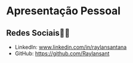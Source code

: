 # Apresentação Pessoal

## Redes Sociais👨‍💻

- LinkedIn: www.linkedin.com/in/raylansantana
- GitHub: https://github.com/Raylansant





